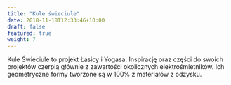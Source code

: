 ```yaml
---
title: "Kule świeciule"
date: 2018-11-18T12:33:46+10:00
draft: false
featured: true
weight: 7
---
```


Kule Świeciule to projekt Łasicy i Yogasa. Inspirację oraz części do swoich projektów czerpią głównie z zawartości okolicznych elektrośmietników. Ich geometryczne formy tworzone są w 100% z materiałów z odzysku. 